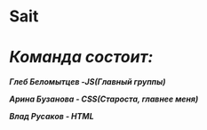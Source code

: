 # Sait
<h1><i>Команда состоит:</i></h1><p>
<i><b>Глеб Беломытцев -JS(Главный группы)</b></i><p>
<i><b>Арина Бузанова - CSS(Староста, главнее меня)</b></i><p>
<i><b>Влад Русаков - HTML</b></i><p>
